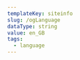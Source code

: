 ```yaml
---
templateKey: siteinfo
slug: /ogLanguage
dataType: string
value: en_GB
tags:
  - language
---
```

